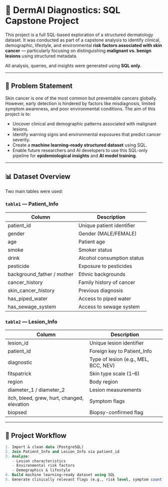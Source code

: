 # 🧠 DermAI Diagnostics: SQL Capstone Project

This project is a full SQL-based exploration of a structured dermatology dataset. It was conducted as part of a capstone analysis to identify clinical, demographic, lifestyle, and environmental **risk factors associated with skin cancer** — particularly focusing on distinguishing **malignant vs. benign lesions** using structured metadata.

All analysis, queries, and insights were generated using **SQL only**.

---

## 🚨 Problem Statement

Skin cancer is one of the most common but preventable cancers globally. However, early detection is hindered by factors like misdiagnosis, limited symptom awareness, and poor environmental conditions. The aim of this project is to:

- Uncover clinical and demographic patterns associated with malignant lesions.
- Identify warning signs and environmental exposures that predict cancer severity.
- Create a **machine learning–ready structured dataset** using SQL.
- Enable future researchers and AI developers to use this SQL-only pipeline for **epidemiological insights** and **AI model training**.

---

## 📊 Dataset Overview

Two main tables were used:

### `table1` — **Patient_Info**

| Column                      | Description                |
| --------------------------- | -------------------------- |
| patient_id                 | Unique patient identifier  |
| gender                      | Gender (MALE/FEMALE)       |
| age                         | Patient age                |
| smoke                       | Smoker status              |
| drink                       | Alcohol consumption status |
| pesticide                   | Exposure to pesticides     |
| background_father / mother | Ethnic backgrounds         |
| cancer_history             | Family history of cancer   |
| skin_cancer_history       | Previous diagnosis         |
| has_piped_water           | Access to piped water      |
| has_sewage_system         | Access to sewage system    |

### `table2` — **Lesion_Info**

| Column                                      | Description                          |
| ------------------------------------------- | ------------------------------------ |
| lesion_id                                  | Unique lesion identifier             |
| patient_id                                 | Foreign key to Patient_Info          |
| diagnostic                                  | Type of lesion (e.g., MEL, BCC, NEV) |
| fitspatrick                                 | Skin type scale (1–6)                |
| region                                      | Body region                          |
| diameter_1 / diameter_2                   | Lesion measurements                  |
| itch, bleed, grew, hurt, changed, elevation | Symptom flags                        |
| biopsed                                     | Biopsy-confirmed flag                |

---

## 🧪 Project Workflow

```sql
1. Import & clean data (PostgreSQL)
2. Join Patient_Info and Lesion_Info via patient_id
3. Analyze:
   - Lesion characteristics
   - Environmental risk factors
   - Demographics & lifestyle
4. Build machine learning–ready dataset using SQL
5. Generate clinically relevant flags (e.g., risk level, symptom count)
